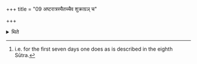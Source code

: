 +++
title = "09 अष्टरात्रस्यैतच्चैव शुक्राग्रञ् च"

+++

<details><summary>थिते</summary>

9. In the eight-day (Ahīna sacrifice) (there is) this[^1] and (on the eighth-day) the Śukra-scoop (is drawn) first.  

[^1]: i.e. for the first seven days one does as is described in the eighth Sūtra. 
</details>
